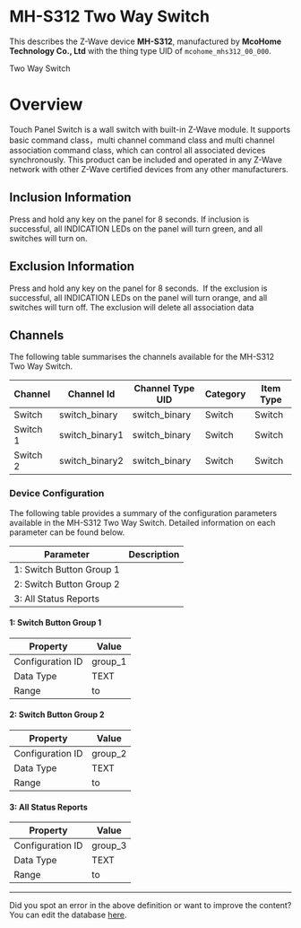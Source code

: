 
# MH-S312 Two Way Switch

This describes the Z-Wave device **MH-S312**, manufactured by **McoHome Technology Co., Ltd** with the thing type UID of ```mcohome_mhs312_00_000```. 

Two Way Switch  


# Overview #

Touch Panel Switch is a wall switch with built-in Z-Wave module. It supports basic command class，multi channel command class and multi channel association command class, which can control all associated devices synchronously. This product can be included and operated in any Z-Wave network with other Z-Wave certified devices from any other manufacturers.

  


## Inclusion Information ##

Press and hold any key on the panel for 8 seconds. If inclusion is successful, all INDICATION LEDs on the panel will turn green, and all switches will turn on.

  


## Exclusion Information ##

Press and hold any key on the panel for 8 seconds.  If the exclusion is successful, all INDICATION LEDs on the panel will turn orange, and all switches will turn off. The exclusion will delete all association data

## Channels
The following table summarises the channels available for the MH-S312 Two Way Switch.

| Channel | Channel Id | Channel Type UID | Category | Item Type |
|---------|------------|------------------|----------|-----------|
| Switch | switch_binary | switch_binary | Switch | Switch |
| Switch 1 | switch_binary1 | switch_binary | Switch | Switch |
| Switch 2 | switch_binary2 | switch_binary | Switch | Switch |




### Device Configuration
The following table provides a summary of the configuration parameters available in the MH-S312 Two Way Switch.
Detailed information on each parameter can be found below.

| Parameter   | Description |
|-------------|-------------|
| 1: Switch Button Group 1 |  |
| 2: Switch Button Group 2 |  |
| 3: All Status Reports |  |




#### 1: Switch Button Group 1




| Property         | Value    |
|------------------|----------|
| Configuration ID | group_1 |
| Data Type        | TEXT |
| Range |  to  |






#### 2: Switch Button Group 2




| Property         | Value    |
|------------------|----------|
| Configuration ID | group_2 |
| Data Type        | TEXT |
| Range |  to  |






#### 3: All Status Reports




| Property         | Value    |
|------------------|----------|
| Configuration ID | group_3 |
| Data Type        | TEXT |
| Range |  to  |






---

Did you spot an error in the above definition or want to improve the content?
You can edit the database [here](http://www.cd-jackson.com/index.php/zwave/zwave-device-database/zwave-device-list/devicesummary/434).


